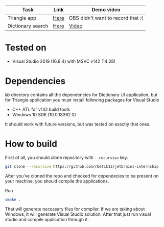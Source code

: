 | Task | Link | Demo video |
| --- | ----------- | ------ |
| Triangle app | [Here](https://github.com/rbetik12/jetbrains-internship/tree/master/TriangleApp) | OBS didn't want to record that :( |
| Dictionary search | [Here](https://github.com/rbetik12/jetbrains-internship/tree/master/DictionaryUI) | [Video](https://youtu.be/oArTxtXO_EU) | 

# Tested on

- Visual Studio 2019 (16.8.4) with MSVC v142 (14.28)

# Dependencies

*lib* directory contains all the dependencies for Dictionary UI application, but for Triangle application you must install following packages for Visual Studio

- C++ ATL for v142 build tools
- Windows 10 SDK (10.0.18362.0)

It should work with future versions, but was tested on exactly that ones.


# How to build

First of all, you should clone repository with `--recursive` key.

```bash
git clone --recursive https://github.com/rbetik12/jetbrains-internship.git
```

After you've cloned the repo and checked for dependecies to be present on your machine, you should compile the applications.

Run
```bash
cmake .
```

That will generate necessary files for compiler. If we are taking about Windows, it will generate Visual Studio solution.
After that just run visual studio and compile application through it.
